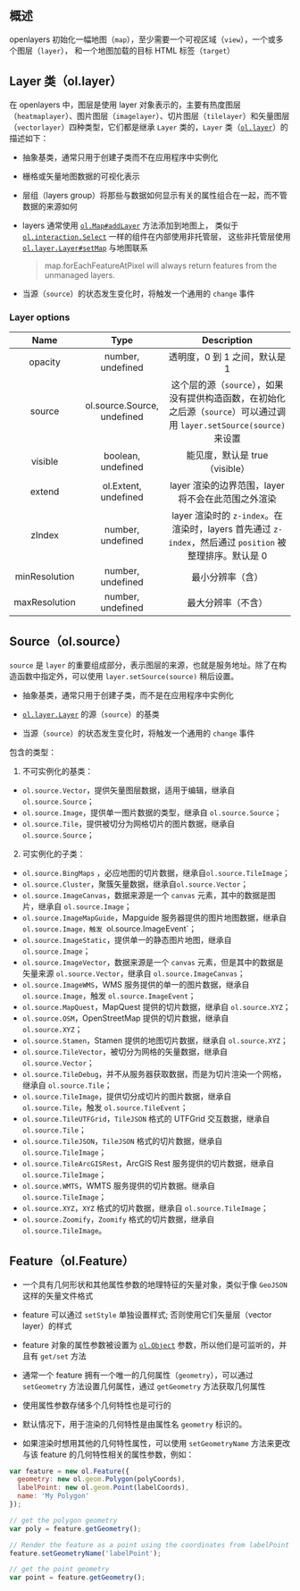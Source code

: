 ## 概述

openlayers 初始化一幅地图（`map`），至少需要一个可视区域（`view`），一个或多个图层（`layer`）， 和一个地图加载的目标 HTML 标签（`target`）

## Layer 类（ol.layer）

在 openlayers 中，图层是使用 layer 对象表示的，主要有热度图层（`heatmaplayer`）、图片图层（`imagelayer`）、切片图层（`tilelayer`）和矢量图层（`vectorlayer`）四种类型，它们都是继承 `Layer` 类的，`Layer` 类（[`ol.layer`](https://github.com/openlayers/openlayers/blob/master/src/ol/layer/Layer.js)）的描述如下：

- 抽象基类，通常只用于创建子类而不在应用程序中实例化
- 栅格或矢量地图数据的可视化表示
- 层组（layers group）将那些与数据如何显示有关的属性组合在一起，而不管数据的来源如何
 
- layers 通常使用 [`ol.Map#addLayer`](http://openlayers.org/en/latest/apidoc/ol.Map.html#addLayer) 方法添加到地图上，
  类似于 [`ol.interaction.Select`](http://openlayers.org/en/latest/apidoc/ol.interaction.Select.html) 一样的组件在内部使用非托管层，
  这些非托管层使用 [`ol.layer.Layer#setMap`](http://openlayers.org/en/latest/apidoc/ol.layer.Layer.html#setMap) 与地图联系
  >  map.forEachFeatureAtPixel will always return features from the unmanaged layers.

- 当源（`source`）的状态发生变化时，将触发一个通用的 `change` 事件

### Layer options
| Name           | Type                         | Description       |
| :--------:     | :-----:                      | :----:                 |
| opacity        | number, undefined           | 透明度，0 到 1 之间，默认是 1 |
| source         | ol.source.Source, undefined | 这个层的源（`source`），如果没有提供构造函数，在初始化之后源（`source`）可以通过调用 `layer.setSource(source)` 来设置 |
| visible        | boolean, undefined          | 能见度，默认是 true（visible） |
| extend         | ol.Extent, undefined        | layer 渲染的边界范围，layer 将不会在此范围之外渲染 |
| zIndex         | number, undefined           | layer 渲染时的 `z-index`。在渲染时，layers 首先通过 `z-index`，然后通过 `position` 被整理排序。默认是 0 |
| minResolution  | number, undefined           | 最小分辨率（含） |
| maxResolution  | number, undefined           | 最大分辨率（不含） |

## Source（ol.source）

`source` 是 `layer` 的重要组成部分，表示图层的来源，也就是服务地址。除了在构造函数中指定外，可以使用 `layer.setSource(source)` 稍后设置。

- 抽象基类，通常只用于创建子类，而不是在应用程序中实例化
- [`ol.layer.Layer`](http://openlayers.org/en/latest/apidoc/ol.layer.Layer.html) 的源（`source`）的基类

- 当源（`source`）的状态发生变化时，将触发一个通用的 `change` 事件

包含的类型：
 1. 不可实例化的基类：
 - `ol.source.Vector`，提供矢量图层数据，适用于编辑，继承自 `ol.source.Source`；
 - `ol.source.Image`，提供单一图片数据的类型，继承自 `ol.source.Source`；
 - `ol.source.Tile`，提供被切分为网格切片的图片数据，继承自 `ol.source.Source`；
 
 2. 可实例化的子类：
 - `ol.source.BingMaps` ，必应地图的切片数据，继承自`ol.source.TileImage`；
 - `ol.source.Cluster`，聚簇矢量数据，继承自`ol.source.Vector`；
 - `ol.source.ImageCanvas`，数据来源是一个 `canvas` 元素，其中的数据是图片，继承自 `ol.source.Image`；
 - `ol.source.ImageMapGuide`，Mapguide 服务器提供的图片地图数据，继承自 `ol.source.Image，触发 `ol.source.ImageEvent`；
 - `ol.source.ImageStatic`，提供单一的静态图片地图，继承自`ol.source.Image`；
 - `ol.source.ImageVector`，数据来源是一个 `canvas` 元素，但是其中的数据是矢量来源 `ol.source.Vector`，继承自 `ol.source.ImageCanvas`；
 - `ol.source.ImageWMS`，WMS 服务提供的单一的图片数据，继承自 `ol.source.Image`，触发 `ol.source.ImageEvent`；
 - `ol.source.MapQuest`，MapQuest 提供的切片数据，继承自 `ol.source.XYZ`；
 - `ol.source.OSM`，OpenStreetMap 提供的切片数据，继承自 `ol.source.XYZ`；
 - `ol.source.Stamen`，Stamen 提供的地图切片数据，继承自 `ol.source.XYZ`；
 - `ol.source.TileVector`，被切分为网格的矢量数据，继承自 `ol.source.Vector`；
 - `ol.source.TileDebug`，并不从服务器获取数据，而是为切片渲染一个网格，继承自 `ol.source.Tile`；
 - `ol.source.TileImage`，提供切分成切片的图片数据，继承自 `ol.source.Tile`，触发 `ol.source.TileEvent`；
 - `ol.source.TileUTFGrid`，`TileJSON` 格式的 UTFGrid 交互数据，继承自 `ol.source.Tile`；
 - `ol.source.TileJSON`，`TileJSON` 格式的切片数据，继承自 `ol.source.TileImage`；
 - `ol.source.TileArcGISRest`，ArcGIS Rest 服务提供的切片数据，继承自 `ol.source.TileImage`；
 - `ol.source.WMTS`，WMTS 服务提供的切片数据。继承自 `ol.source.TileImage`；
 - `ol.source.XYZ`，`XYZ` 格式的切片数据，继承自 `ol.source.TileImage`；
 - `ol.source.Zoomify`，`Zoomify` 格式的切片数据，继承自 `ol.source.TileImage`。

## Feature（ol.Feature）

 - 一个具有几何形状和其他属性参数的地理特征的矢量对象，类似于像 `GeoJSON` 这样的矢量文件格式
 - feature 可以通过 `setStyle` 单独设置样式; 否则使用它们矢量层（vector layer）的样式

 - feature 对象的属性参数被设置为 [`ol.Object`](http://openlayers.org/en/latest/apidoc/ol.Object.html) 参数，所以他们是可监听的，并且有 `get/set` 方法

 - 通常一个 feature 拥有一个唯一的几何属性（`geometry`），可以通过 `setGeometry` 方法设置几何属性，通过 `getGeometry` 方法获取几何属性
 - 使用属性参数存储多个几何特性也是可行的
 - 默认情况下，用于渲染的几何特性是由属性名 `geometry` 标识的。
 - 如果渲染时想用其他的几何特性属性，可以使用 `setGeometryName` 方法来更改与该 feature 的几何特性相关的属性参数，例如：

 ```javaScript
 var feature = new ol.Feature({
   geometry: new ol.geom.Polygon(polyCoords),
   labelPoint: new ol.geom.Point(labelCoords),
   name: 'My Polygon'
 });

 // get the polygon geometry
 var poly = feature.getGeometry();

 // Render the feature as a point using the coordinates from labelPoint
 feature.setGeometryName('labelPoint');

 // get the point geometry
 var point = feature.getGeometry();
 ```